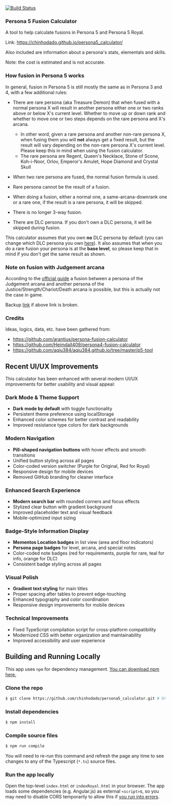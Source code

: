 [![Build Status](https://github.com/chinhodado/persona5_calculator/workflows/build/badge.svg)](https://github.com/chinhodado/persona5_calculator/actions?workflow=build)


### Persona 5 Fusion Calculator

A tool to help calculate fusions in Persona 5 and Persona 5 Royal.

Link: https://chinhodado.github.io/persona5_calculator/

Also included are information about a persona's stats, elementals and skills.

Note: the cost is estimated and is not accurate.

### How fusion in Persona 5 works

In general, fusion in Persona 5 is still mostly the same as in Persona 3 and 4, with a few additional rules:

 - There are rare persona (aka Treasure Demon) that when fused with a normal persona X will result in another persona either one or two ranks above or below X's current level. Whether to move up or down rank and whether to move one or two steps depends on the rare persona and X's arcana.
   - In other word, given a rare persona and another non-rare persona X, when fusing them you will **not** always get a fixed result, but the result will vary depending on the non-rare persona X's current level. Please keep this in mind when using the fusion calculator.
   - The rare persona are Regent, Queen's Necklace, Stone of Scone, Koh-i-Noor, Orlov, Emperor's Amulet, Hope Diamond and Crystal Skull
 
 - When two rare persona are fused, the normal fusion formula is used.
  
 - Rare persona cannot be the result of a fusion.
  
 - When doing a fusion, either a normal one, a same-arcana-downrank one or a rare one, if the result is a rare persona, it will be skipped.
 
 - There is no longer 3-way fusion.
 
 - There are DLC persona. If you don't own a DLC persona, it will be skipped during fusion.
 
This calculator assumes that you own **no** DLC persona by default (you can change which DLC persona you own [here](https://chinhodado.github.io/persona5_calculator/#/setting)). It also assumes that when you do a rare fusion your persona is at the **base level**, so please keep that in mind if you don't get the same result as shown.

### Note on fusion with Judgement arcana

According to the [official guide](http://atlus.com/persona5/manual/ps4/?pid=50) a fusion between a persona of the Judgement arcana and another persona of the Justice/Strength/Chariot/Death arcana is possible, but this is actually not the case in game.
 
Backup [link](img/atlus_fusion_table.jpg) if above link is broken.

### Credits
 
Ideas, logics, data, etc. have been gathered from:

 - https://github.com/arantius/persona-fusion-calculator
 - https://github.com/Heimdall409/persona4-fusion-calculator
 - https://github.com/aqiu384/aqiu384.github.io/tree/master/p5-tool

## Recent UI/UX Improvements

This calculator has been enhanced with several modern UI/UX improvements for better usability and visual appeal:

### Dark Mode & Theme Support
- **Dark mode by default** with toggle functionality
- Persistent theme preference using localStorage
- Enhanced color schemes for better contrast and readability
- Improved resistance type colors for dark backgrounds

### Modern Navigation
- **Pill-shaped navigation buttons** with hover effects and smooth transitions
- Unified button styling across all pages
- Color-coded version switcher (Purple for Original, Red for Royal)
- Responsive design for mobile devices
- Removed GitHub branding for cleaner interface

### Enhanced Search Experience
- **Modern search bar** with rounded corners and focus effects
- Stylized clear button with gradient background
- Improved placeholder text and visual feedback
- Mobile-optimized input sizing

### Badge-Style Information Display
- **Mementos Location badges** in list view (area and floor indicators)
- **Persona page badges** for level, arcana, and special notes
- Color-coded note badges (red for requirements, purple for rare, teal for info, orange for DLC)
- Consistent badge styling across all pages

### Visual Polish
- **Gradient text styling** for main titles
- Proper spacing after tables to prevent edge-touching
- Enhanced typography and color coordination
- Responsive design improvements for mobile devices

### Technical Improvements
- Fixed TypeScript compilation script for cross-platform compatibility
- Modernized CSS with better organization and maintainability
- Improved accessibility and user experience

## Building and Running Locally

This app uses `npm` for dependency management. [You can download npm here.](https://www.npmjs.com/get-npm)

### Clone the repo

```sh
$ git clone https://github.com/chinhodado/persona5_calculator.git # Or your fork's URL
```

### Install dependencies

```sh
$ npm install
```

### Compile source files

```sh
$ npm run compile
```

You will need to re-run this command and refresh the page any time to see changes to any of the Typescript (`*.ts`) source files.

### Run the app locally

Open the top-level `index.html` or `indexRoyal.html` in your browser. The app loads some dependencies (e.g. Angular.js) as external `<script>`s, so you may need to disable CORS temporarily to allow this if [you run into errors](https://developer.mozilla.org/en-US/docs/Web/HTTP/CORS/Errors).
